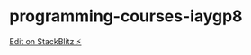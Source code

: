 # programming-courses-iaygp8

[Edit on StackBlitz ⚡️](https://stackblitz.com/edit/programming-courses-iaygp8)